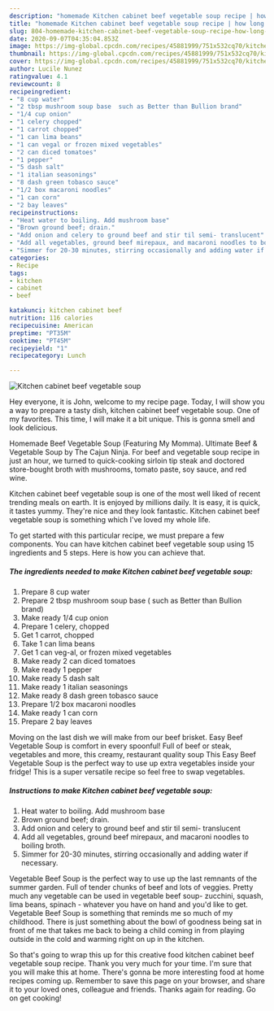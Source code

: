 ```yaml
---
description: "homemade Kitchen cabinet beef vegetable soup recipe | how long to fry Kitchen cabinet beef vegetable soup"
title: "homemade Kitchen cabinet beef vegetable soup recipe | how long to fry Kitchen cabinet beef vegetable soup"
slug: 804-homemade-kitchen-cabinet-beef-vegetable-soup-recipe-how-long-to-fry-kitchen-cabinet-beef-vegetable-soup
date: 2020-09-07T04:35:04.853Z
image: https://img-global.cpcdn.com/recipes/45881999/751x532cq70/kitchen-cabinet-beef-vegetable-soup-recipe-main-photo.jpg
thumbnail: https://img-global.cpcdn.com/recipes/45881999/751x532cq70/kitchen-cabinet-beef-vegetable-soup-recipe-main-photo.jpg
cover: https://img-global.cpcdn.com/recipes/45881999/751x532cq70/kitchen-cabinet-beef-vegetable-soup-recipe-main-photo.jpg
author: Lucile Nunez
ratingvalue: 4.1
reviewcount: 8
recipeingredient:
- "8 cup water"
- "2 tbsp mushroom soup base  such as Better than Bullion brand"
- "1/4 cup onion"
- "1 celery chopped"
- "1 carrot chopped"
- "1 can lima beans"
- "1 can vegal or frozen mixed vegetables"
- "2 can diced tomatoes"
- "1 pepper"
- "5 dash salt"
- "1 italian seasonings"
- "8 dash green tobasco sauce"
- "1/2 box macaroni noodles"
- "1 can corn"
- "2 bay leaves"
recipeinstructions:
- "Heat water to boiling. Add mushroom base"
- "Brown ground beef; drain."
- "Add onion and celery to ground beef and stir til semi- translucent"
- "Add all vegetables, ground beef mirepaux, and macaroni noodles to boiling broth."
- "Simmer for 20-30 minutes, stirring occasionally and adding water if necessary."
categories:
- Recipe
tags:
- kitchen
- cabinet
- beef

katakunci: kitchen cabinet beef 
nutrition: 116 calories
recipecuisine: American
preptime: "PT35M"
cooktime: "PT45M"
recipeyield: "1"
recipecategory: Lunch

---
```



![Kitchen cabinet beef vegetable soup](https://img-global.cpcdn.com/recipes/45881999/751x532cq70/kitchen-cabinet-beef-vegetable-soup-recipe-main-photo.jpg)

Hey everyone, it is John, welcome to my recipe page. Today, I will show you a way to prepare a tasty dish, kitchen cabinet beef vegetable soup. One of my favorites. This time, I will make it a bit unique. This is gonna smell and look delicious.

Homemade Beef Vegetable Soup (Featuring My Momma). Ultimate Beef &amp; Vegetable Soup by The Cajun Ninja. For beef and vegetable soup recipe in just an hour, we turned to quick-cooking sirloin tip steak and doctored store-bought broth with mushrooms, tomato paste, soy sauce, and red wine.

Kitchen cabinet beef vegetable soup is one of the most well liked of recent trending meals on earth. It is enjoyed by millions daily. It is easy, it is quick, it tastes yummy. They're nice and they look fantastic. Kitchen cabinet beef vegetable soup is something which I've loved my whole life.


To get started with this particular recipe, we must prepare a few components. You can have kitchen cabinet beef vegetable soup using 15 ingredients and 5 steps. Here is how you can achieve that.

<!--inarticleads1-->

##### The ingredients needed to make Kitchen cabinet beef vegetable soup:

1. Prepare 8 cup water
1. Prepare 2 tbsp mushroom soup base ( such as Better than Bullion brand)
1. Make ready 1/4 cup onion
1. Prepare 1 celery, chopped
1. Get 1 carrot, chopped
1. Take 1 can lima beans
1. Get 1 can veg-al, or frozen mixed vegetables
1. Make ready 2 can diced tomatoes
1. Make ready 1 pepper
1. Make ready 5 dash salt
1. Make ready 1 italian seasonings
1. Make ready 8 dash green tobasco sauce
1. Prepare 1/2 box macaroni noodles
1. Make ready 1 can corn
1. Prepare 2 bay leaves


Moving on the last dish we will make from our beef brisket. Easy Beef Vegetable Soup is comfort in every spoonful! Full of beef or steak, vegetables and more, this creamy, restaurant quality soup This Easy Beef Vegetable Soup is the perfect way to use up extra vegetables inside your fridge! This is a super versatile recipe so feel free to swap vegetables. 

<!--inarticleads2-->

##### Instructions to make Kitchen cabinet beef vegetable soup:

1. Heat water to boiling. Add mushroom base
1. Brown ground beef; drain.
1. Add onion and celery to ground beef and stir til semi- translucent
1. Add all vegetables, ground beef mirepaux, and macaroni noodles to boiling broth.
1. Simmer for 20-30 minutes, stirring occasionally and adding water if necessary.


Vegetable Beef Soup is the perfect way to use up the last remnants of the summer garden. Full of tender chunks of beef and lots of veggies. Pretty much any vegetable can be used in vegetable beef soup- zucchini, squash, lima beans, spinach - whatever you have on hand and you&#39;d like to get. Vegetable Beef Soup is something that reminds me so much of my childhood. There is just something about the bowl of goodness being sat in front of me that takes me back to being a child coming in from playing outside in the cold and warming right on up in the kitchen. 

So that's going to wrap this up for this creative food kitchen cabinet beef vegetable soup recipe. Thank you very much for your time. I'm sure that you will make this at home. There's gonna be more interesting food at home recipes coming up. Remember to save this page on your browser, and share it to your loved ones, colleague and friends. Thanks again for reading. Go on get cooking!
